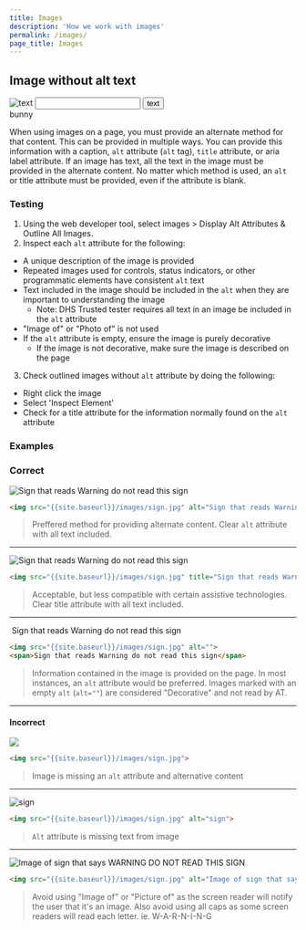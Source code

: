 ```yaml
---
title: Images
description: 'How we work with images'
permalink: /images/
page_title: Images
---
```


## Image without alt text
<img src="{{site.baseurl}}/images/sign.jpg" alt="text">

<input type="text">

<button class="usa-accordion-button" aria-expanded="true">
  text
</button>

<div role="banner">bunny</div>

When using images on a page, you must provide an alternate method for that content. This can be provided in multiple ways. You can provide this information with a caption, `alt` attribute (`alt` tag), `title` attribute, or aria label attribute. If an image has text, all the text in the image must be provided in the alternate content. No matter which method is used, an `alt` or title attribute must be provided, even if the attribute is blank.

### Testing

1. Using the web developer tool, select images > Display Alt Attributes & Outline All Images.
2. Inspect each `alt` attribute for the following:
  * A unique description of the image is provided
  * Repeated images used for controls, status indicators, or other programmatic elements have consistent `alt` text
  * Text included in the image should be included in the `alt` when they are important to understanding the image
    * Note: DHS Trusted tester requires all text in an image be included in the `alt` attribute
  * "Image of" or "Photo of" is not used
  * If the `alt` attribute is empty, ensure the image is purely decorative
    * If the image is not decorative, make sure the image is described on the page
3. Check outlined images without `alt` attribute by doing the following:
  * Right click the image
  * Select 'Inspect Element'
  * Check for a title attribute for the information normally found on the `alt` attribute

### Examples

### Correct

<img src="{{site.baseurl}}/images/sign.jpg" alt="Sign that reads Warning do not read this sign">

```html
<img src="{{site.baseurl}}/images/sign.jpg" alt="Sign that reads Warning do not read this sign">
```

> Preffered method for providing alternate content.
> Clear `alt` attribute with all text included.

---

<img src="{{site.baseurl}}/images/sign.jpg" title="Sign that reads Warning do not read this sign">

```html
<img src="{{site.baseurl}}/images/sign.jpg" title="Sign that reads Warning do not read this sign">
```

> Acceptable, but less compatible with certain assistive technologies.
> Clear title attribute with all text included.

---

<img src="{{site.baseurl}}/images/sign.jpg" alt="">
<span>Sign that reads Warning do not read this sign</span>

```html
<img src="{{site.baseurl}}/images/sign.jpg" alt="">
<span>Sign that reads Warning do not read this sign</span>
```

> Information contained in the image is provided on the page.
> In most instances, an `alt` attribute would be preferred.
> Images marked with an empty `alt` (`alt=""`) are considered "Decorative" and not read by AT.

---

#### Incorrect

<img src="{{site.baseurl}}/images/sign.jpg" >

```html
<img src="{{site.baseurl}}/images/sign.jpg">
```

> Image is missing an `alt` attribute and alternative content

---

<img src="{{site.baseurl}}/images/sign.jpg" alt="sign">

```html
<img src="{{site.baseurl}}/images/sign.jpg" alt="sign">
```

> `Alt` attribute is missing text from image

---

<img src="{{site.baseurl}}/images/sign.jpg" alt="Image of sign that says WARNING DO NOT READ THIS SIGN">

```html
<img src="{{site.baseurl}}/images/sign.jpg" alt="Image of sign that says WARNING DO NOT READ THIS SIGN">
```

> Avoid using "Image of" or "Picture of" as the screen reader will notify the user that it's an image. Also avoid using all caps as some screen readers will read each letter. ie. W-A-R-N-I-N-G
